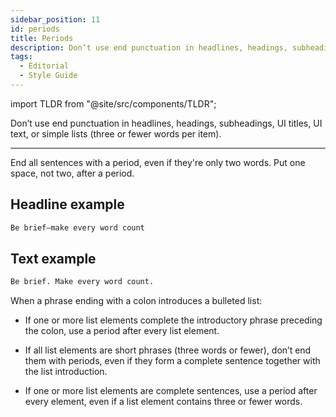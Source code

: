 ```yaml
---
sidebar_position: 11
id: periods
title: Periods
description: Don’t use end punctuation in headlines, headings, subheadings, UI titles, UI text, or simple lists (three or fewer words per item)
tags:
  - Editorial
  - Style Guide
---
```


import TLDR from "@site/src/components/TLDR";

<TLDR>

Don’t use end punctuation in headlines, headings, subheadings, UI titles, UI text, or simple lists (three or fewer words per item).

</TLDR>

---

End all sentences with a period, even if they're only two words. Put one space, not two, after a period.

## Headline example

```markdown
Be brief—make every word count
```

## Text example

```markdown
Be brief. Make every word count.
````

When a phrase ending with a colon introduces a bulleted list:

- If one or more list elements complete the introductory phrase preceding the colon, use a period after every list element.

- If all list elements are short phrases (three words or fewer), don’t end them with periods, even if they form a complete sentence together with the list introduction.

- If one or more list elements are complete sentences, use a period after every element, even if a list element contains three or fewer words.
